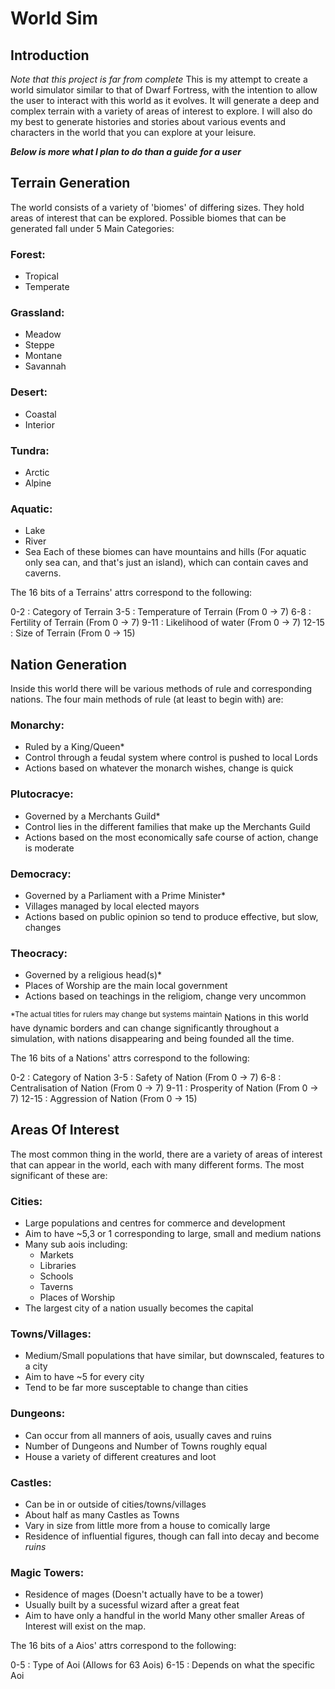 # World Sim
## Introduction
*Note that this project is far from complete*
This is my attempt to create a world simulator similar to that of Dwarf Fortress, with the intention to allow the user to interact with this world as it evolves. It will generate a deep and complex terrain with a variety of areas of interest to explore. I will also do my best to generate histories and stories about various events and characters in the world that you can explore at your leisure.

***Below is more what I plan to do than a guide for a user***

## Terrain Generation
The world consists of a variety of 'biomes' of differing sizes. They hold areas of interest that can be explored.
Possible biomes that can be generated fall under 5 Main Categories:
### Forest:
- Tropical
- Temperate
### Grassland:
- Meadow
- Steppe
- Montane
- Savannah
### Desert:
- Coastal
- Interior
### Tundra:
- Arctic
- Alpine
### Aquatic:
- Lake
- River
- Sea
Each of these biomes can have mountains and hills (For aquatic only sea can, and that's just an island), which can contain caves and caverns.

The 16 bits of a Terrains' attrs correspond to the following:

0-2 : Category of Terrain
3-5 : Temperature of Terrain (From 0 -> 7)
6-8 : Fertility of Terrain (From 0 -> 7)
9-11 : Likelihood of water (From 0 -> 7)
12-15 : Size of Terrain (From 0 -> 15)

## Nation Generation
Inside this world there will be various methods of rule and corresponding nations. The four main methods of rule (at least to begin with) are:

### Monarchy:
- Ruled by a King/Queen*
- Control through a feudal system where control is pushed to local Lords
- Actions based on whatever the monarch wishes, change is quick
### Plutocracye:
- Governed by a Merchants Guild*
- Control lies in the different families that make up the Merchants Guild
- Actions based on the most economically safe course of action, change is moderate
### Democracy:
- Governed by a Parliament with a Prime Minister*
- Villages managed by local elected mayors
- Actions based on public opinion so tend to produce effective, but slow, changes
### Theocracy:
- Governed by a religious head(s)*
- Places of Worship are the main local government
- Actions based on teachings in the religiom, change very uncommon

<sup>*The actual titles for rulers may change but systems maintain</sup>
Nations in this world have dynamic borders and can change significantly throughout a simulation, with nations disappearing and being founded all the time.

The 16 bits of a Nations' attrs correspond to the following:

0-2 : Category of Nation
3-5 : Safety of Nation (From 0 -> 7)
6-8 : Centralisation of Nation (From 0 -> 7)
9-11 : Prosperity of Nation (From 0 -> 7)
12-15 : Aggression of Nation (From 0 -> 15)

## Areas Of Interest
The most common thing in the world, there are a variety of areas of interest that can appear in the world, each with many different forms. The most significant of these are:
### Cities:
- Large populations and centres for commerce and development
- Aim to have ~5,3 or 1 corresponding to large, small and medium nations
- Many sub aois including:
    - Markets
    - Libraries
    - Schools
    - Taverns
    - Places of Worship
- The largest city of a nation usually becomes the capital
### Towns/Villages:
- Medium/Small populations that have similar, but downscaled, features to a city
- Aim to have ~5 for every city
- Tend to be far more susceptable to change than cities
### Dungeons:
- Can occur from all manners of aois, usually caves and ruins
- Number of Dungeons and Number of Towns roughly equal
- House a variety of different creatures and loot
### Castles:
- Can be in or outside of cities/towns/villages
- About half as many Castles as Towns
- Vary in size from little more from a house to comically large
- Residence of influential figures, though can fall into decay and become *ruins*
### Magic Towers:
- Residence of mages (Doesn't actually have to be a tower)
- Usually built by a sucessful wizard after a great feat
- Aim to have only a handful in the world
Many other smaller Areas of Interest will exist on the map.

The 16 bits of a Aios' attrs correspond to the following:

0-5 : Type of Aoi (Allows for 63 Aois)
6-15 : Depends on what the specific Aoi